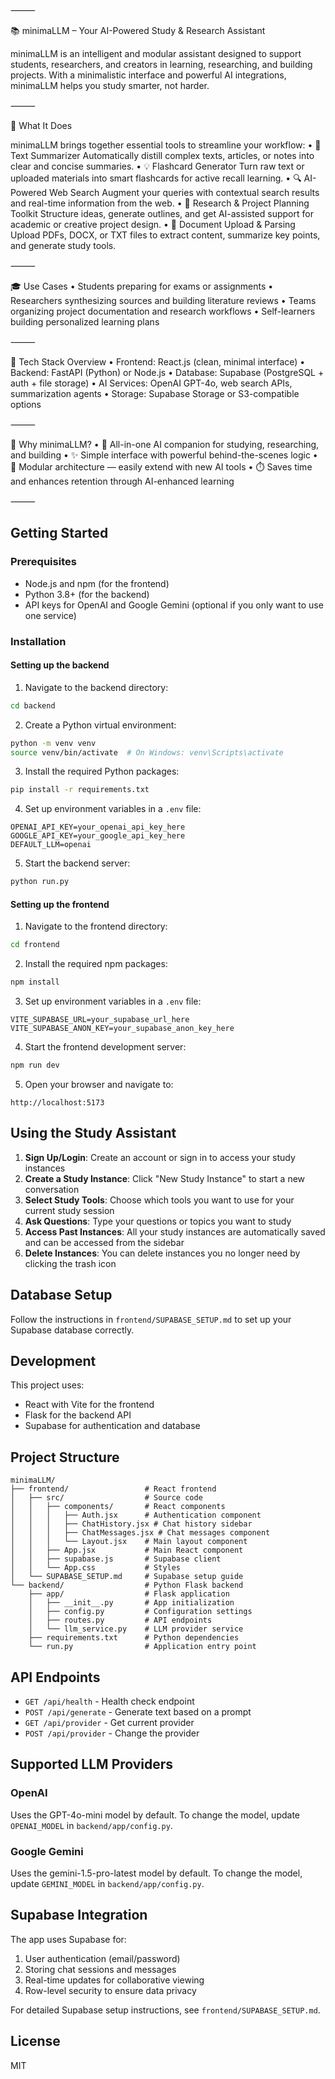 ⸻

📚 minimaLLM – Your AI-Powered Study & Research Assistant

minimaLLM is an intelligent and modular assistant designed to support students, researchers, and creators in learning, researching, and building projects. With a minimalistic interface and powerful AI integrations, minimaLLM helps you study smarter, not harder.

⸻

🧠 What It Does

minimaLLM brings together essential tools to streamline your workflow:
	•	📝 Text Summarizer
Automatically distill complex texts, articles, or notes into clear and concise summaries.
	•	💡 Flashcard Generator
Turn raw text or uploaded materials into smart flashcards for active recall learning.
	•	🔍 AI-Powered Web Search
Augment your queries with contextual search results and real-time information from the web.
	•	🧭 Research & Project Planning Toolkit
Structure ideas, generate outlines, and get AI-assisted support for academic or creative project design.
	•	📂 Document Upload & Parsing
Upload PDFs, DOCX, or TXT files to extract content, summarize key points, and generate study tools.

⸻

🎓 Use Cases
	•	Students preparing for exams or assignments
	•	Researchers synthesizing sources and building literature reviews
	•	Teams organizing project documentation and research workflows
	•	Self-learners building personalized learning plans

⸻

🔧 Tech Stack Overview
	•	Frontend: React.js (clean, minimal interface)
	•	Backend: FastAPI (Python) or Node.js
	•	Database: Supabase (PostgreSQL + auth + file storage)
	•	AI Services: OpenAI GPT-4o, web search APIs, summarization agents
	•	Storage: Supabase Storage or S3-compatible options

⸻

🌟 Why minimaLLM?
	•	📌 All-in-one AI companion for studying, researching, and building
	•	✨ Simple interface with powerful behind-the-scenes logic
	•	🧩 Modular architecture — easily extend with new AI tools
	•	⏱️ Saves time and enhances retention through AI-enhanced learning

⸻


## Getting Started

### Prerequisites

- Node.js and npm (for the frontend)
- Python 3.8+ (for the backend)
- API keys for OpenAI and Google Gemini (optional if you only want to use one service)

### Installation

#### Setting up the backend

1. Navigate to the backend directory:
```bash
cd backend
```

2. Create a Python virtual environment:
```bash
python -m venv venv
source venv/bin/activate  # On Windows: venv\Scripts\activate
```

3. Install the required Python packages:
```bash
pip install -r requirements.txt
```

4. Set up environment variables in a `.env` file:
```
OPENAI_API_KEY=your_openai_api_key_here
GOOGLE_API_KEY=your_google_api_key_here
DEFAULT_LLM=openai
```

5. Start the backend server:
```bash
python run.py
```

#### Setting up the frontend

1. Navigate to the frontend directory:
```bash
cd frontend
```

2. Install the required npm packages:
```bash
npm install
```

3. Set up environment variables in a `.env` file:
```
VITE_SUPABASE_URL=your_supabase_url_here
VITE_SUPABASE_ANON_KEY=your_supabase_anon_key_here
```

4. Start the frontend development server:
```bash
npm run dev
```

5. Open your browser and navigate to:
```
http://localhost:5173
```

## Using the Study Assistant

1. **Sign Up/Login**: Create an account or sign in to access your study instances
2. **Create a Study Instance**: Click "New Study Instance" to start a new conversation
3. **Select Study Tools**: Choose which tools you want to use for your current study session
4. **Ask Questions**: Type your questions or topics you want to study
5. **Access Past Instances**: All your study instances are automatically saved and can be accessed from the sidebar
6. **Delete Instances**: You can delete instances you no longer need by clicking the trash icon

## Database Setup

Follow the instructions in `frontend/SUPABASE_SETUP.md` to set up your Supabase database correctly.

## Development

This project uses:
- React with Vite for the frontend
- Flask for the backend API
- Supabase for authentication and database

## Project Structure

```
minimaLLM/
├── frontend/                 # React frontend 
│   ├── src/                  # Source code
│   │   ├── components/       # React components
│   │   │   ├── Auth.jsx      # Authentication component
│   │   │   ├── ChatHistory.jsx # Chat history sidebar
│   │   │   ├── ChatMessages.jsx # Chat messages component
│   │   │   └── Layout.jsx    # Main layout component
│   │   ├── App.jsx           # Main React component
│   │   ├── supabase.js       # Supabase client
│   │   └── App.css           # Styles
│   └── SUPABASE_SETUP.md     # Supabase setup guide
└── backend/                  # Python Flask backend
    ├── app/                  # Flask application
    │   ├── __init__.py       # App initialization
    │   ├── config.py         # Configuration settings
    │   ├── routes.py         # API endpoints
    │   └── llm_service.py    # LLM provider service
    ├── requirements.txt      # Python dependencies
    └── run.py                # Application entry point
```

## API Endpoints

- `GET /api/health` - Health check endpoint
- `POST /api/generate` - Generate text based on a prompt
- `GET /api/provider` - Get current provider
- `POST /api/provider` - Change the provider

## Supported LLM Providers

### OpenAI
Uses the GPT-4o-mini model by default. To change the model, update `OPENAI_MODEL` in `backend/app/config.py`.

### Google Gemini
Uses the gemini-1.5-pro-latest model by default. To change the model, update `GEMINI_MODEL` in `backend/app/config.py`.

## Supabase Integration

The app uses Supabase for:
1. User authentication (email/password)
2. Storing chat sessions and messages
3. Real-time updates for collaborative viewing
4. Row-level security to ensure data privacy

For detailed Supabase setup instructions, see `frontend/SUPABASE_SETUP.md`.

## License

MIT